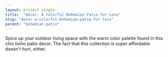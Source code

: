 ```yaml
---
layout: project_single
title:  "Decor: A Colorful Bohemian Patio for Less"
slug: "decor-a-colorful-bohemian-patio-for-less"
parent: "bohemian-patio"
---
```

Spice up your outdoor living space with the warm color palette found in this chic boho patio decor. The fact that this collection is super affordable doesn't hurt, either.